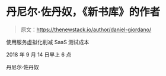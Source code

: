 # 丹尼尔·佐丹奴，《新书库》的作者

> 原文：<https://thenewstack.io/author/daniel-giordano/>

使用服务虚拟化削减 SaaS 测试成本

2018 年 9 月 14 日早上 6 点

丹尼尔·佐丹奴